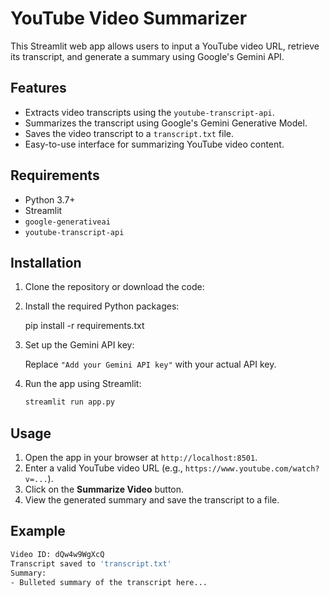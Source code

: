 # YouTube Video Summarizer

This Streamlit web app allows users to input a YouTube video URL, retrieve its transcript, and generate a summary using Google's Gemini API.

## Features

- Extracts video transcripts using the `youtube-transcript-api`.
- Summarizes the transcript using Google's Gemini Generative Model.
- Saves the video transcript to a `transcript.txt` file.
- Easy-to-use interface for summarizing YouTube video content.

## Requirements

- Python 3.7+
- Streamlit
- `google-generativeai`
- `youtube-transcript-api`

## Installation

1. Clone the repository or download the code:

2. Install the required Python packages:

    pip install -r requirements.txt


3. Set up the Gemini API key:

    Replace `"Add your Gemini API key"` with your actual API key.

4. Run the app using Streamlit:
    ```bash
    streamlit run app.py
    ```

## Usage

1. Open the app in your browser at `http://localhost:8501`.
2. Enter a valid YouTube video URL (e.g., `https://www.youtube.com/watch?v=...`).
3. Click on the **Summarize Video** button.
4. View the generated summary and save the transcript to a file.

## Example

```bash
Video ID: dQw4w9WgXcQ
Transcript saved to 'transcript.txt'
Summary:
- Bulleted summary of the transcript here...
